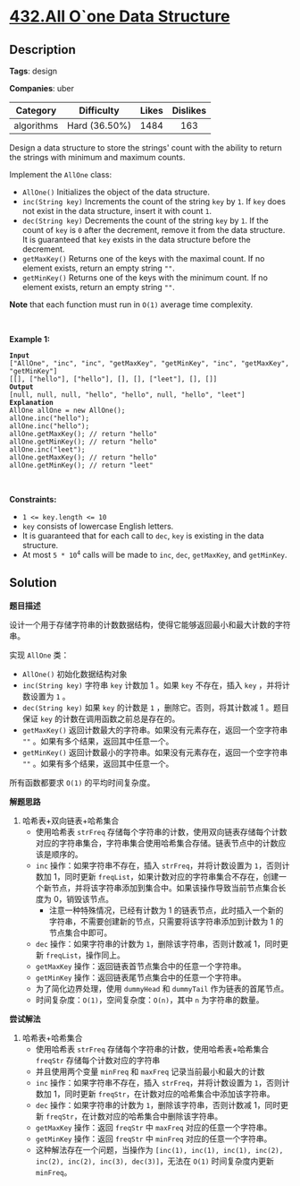 # [432.All O`one Data Structure](https://leetcode.com/problems/all-oone-data-structure/description/)

## Description

**Tags**: design

**Companies**: uber

|  Category  |  Difficulty   | Likes | Dislikes |
| :--------: | :-----------: | :---: | :------: |
| algorithms | Hard (36.50%) | 1484  |   163    |

<p>Design a data structure to store the strings&#39; count with the ability to return the strings with minimum and maximum counts.</p>
<p>Implement the <code>AllOne</code> class:</p>
<ul>
  <li><code>AllOne()</code> Initializes the object of the data structure.</li>
  <li><code>inc(String key)</code> Increments the count of the string <code>key</code> by <code>1</code>. If <code>key</code> does not exist in the data structure, insert it with count <code>1</code>.</li>
  <li><code>dec(String key)</code> Decrements the count of the string <code>key</code> by <code>1</code>. If the count of <code>key</code> is <code>0</code> after the decrement, remove it from the data structure. It is guaranteed that <code>key</code> exists in the data structure before the decrement.</li>
  <li><code>getMaxKey()</code> Returns one of the keys with the maximal count. If no element exists, return an empty string <code>&quot;&quot;</code>.</li>
  <li><code>getMinKey()</code> Returns one of the keys with the minimum count. If no element exists, return an empty string <code>&quot;&quot;</code>.</li>
</ul>
<p><strong>Note</strong> that each function must run in <code>O(1)</code> average time complexity.</p>
<p>&nbsp;</p>
<p><strong class="example">Example 1:</strong></p>
<pre><code><strong>Input</strong>
[&quot;AllOne&quot;, &quot;inc&quot;, &quot;inc&quot;, &quot;getMaxKey&quot;, &quot;getMinKey&quot;, &quot;inc&quot;, &quot;getMaxKey&quot;, &quot;getMinKey&quot;]
[[], [&quot;hello&quot;], [&quot;hello&quot;], [], [], [&quot;leet&quot;], [], []]
<strong>Output</strong>
[null, null, null, &quot;hello&quot;, &quot;hello&quot;, null, &quot;hello&quot;, &quot;leet&quot;]
<strong>Explanation</strong>
AllOne allOne = new AllOne();
allOne.inc(&quot;hello&quot;);
allOne.inc(&quot;hello&quot;);
allOne.getMaxKey(); // return &quot;hello&quot;
allOne.getMinKey(); // return &quot;hello&quot;
allOne.inc(&quot;leet&quot;);
allOne.getMaxKey(); // return &quot;hello&quot;
allOne.getMinKey(); // return &quot;leet&quot;</code></pre>
<p>&nbsp;</p>
<p><strong>Constraints:</strong></p>
<ul>
  <li><code>1 &lt;= key.length &lt;= 10</code></li>
  <li><code>key</code> consists of lowercase English letters.</li>
  <li>It is guaranteed that for each call to <code>dec</code>, <code>key</code> is existing in the data structure.</li>
  <li>At most <code>5 * 10<sup>4</sup></code>&nbsp;calls will be made to <code>inc</code>, <code>dec</code>, <code>getMaxKey</code>, and <code>getMinKey</code>.</li>
</ul>

## Solution

**题目描述**

设计一个用于存储字符串的计数数据结构，使得它能够返回最小和最大计数的字符串。

实现 `AllOne` 类：

- `AllOne()` 初始化数据结构对象
- `inc(String key)` 字符串 `key` 计数加 1 。如果 `key` 不存在，插入 `key` ，并将计数设置为 `1` 。
- `dec(String key)` 如果 `key` 的计数是 `1` ，删除它。否则，将其计数减 1 。题目保证 `key` 的计数在调用函数之前总是存在的。
- `getMaxKey()` 返回计数最大的字符串。如果没有元素存在，返回一个空字符串 `""` 。如果有多个结果，返回其中任意一个。
- `getMinKey()` 返回计数最小的字符串。如果没有元素存在，返回一个空字符串 `""` 。如果有多个结果，返回其中任意一个。

所有函数都要求 `O(1)` 的平均时间复杂度。

**解题思路**

1. 哈希表+双向链表+哈希集合
   - 使用哈希表 `strFreq` 存储每个字符串的计数，使用双向链表存储每个计数对应的字符串集合，字符串集合使用哈希集合存储。链表节点中的计数应该是顺序的。
   - `inc` 操作：如果字符串不存在，插入 `strFreq`，并将计数设置为 `1`，否则计数加 1，同时更新 `freqList`，如果计数对应的字符串集合不存在，创建一个新节点，并将该字符串添加到集合中。如果该操作导致当前节点集合长度为 0，销毁该节点。
     - 注意一种特殊情况，已经有计数为 1 的链表节点，此时插入一个新的字符串，不需要创建新的节点，只需要将该字符串添加到计数为 1 的节点集合中即可。
   - `dec` 操作：如果字符串的计数为 `1`，删除该字符串，否则计数减 1，同时更新 `freqList`，操作同上。
   - `getMaxKey` 操作：返回链表首节点集合中的任意一个字符串。
   - `getMinKey` 操作：返回链表尾节点集合中的任意一个字符串。
   - 为了简化边界处理，使用 `dummyHead` 和 `dummyTail` 作为链表的首尾节点。
   - 时间复杂度：`O(1)`，空间复杂度：`O(n)`，其中 `n` 为字符串的数量。

**尝试解法**

1. 哈希表+哈希集合
   - 使用哈希表 `strFreq` 存储每个字符串的计数，使用哈希表+哈希集合 `freqStr` 存储每个计数对应的字符串
   - 并且使用两个变量 `minFreq` 和 `maxFreq` 记录当前最小和最大的计数
   - `inc` 操作：如果字符串不存在，插入 `strFreq`，并将计数设置为 `1`，否则计数加 1，同时更新 `freqStr`，在计数对应的哈希集合中添加该字符串。
   - `dec` 操作：如果字符串的计数为 `1`，删除该字符串，否则计数减 1，同时更新 `freqStr`，在计数对应的哈希集合中删除该字符串。
   - `getMaxKey` 操作：返回 `freqStr` 中 `maxFreq` 对应的任意一个字符串。
   - `getMinKey` 操作：返回 `freqStr` 中 `minFreq` 对应的任意一个字符串。
   - 这种解法存在一个问题，当操作为 `[inc(1), inc(1), inc(1), inc(2), inc(2), inc(2), inc(3), dec(3)]`，无法在 `O(1)` 时间复杂度内更新 `minFreq`。
